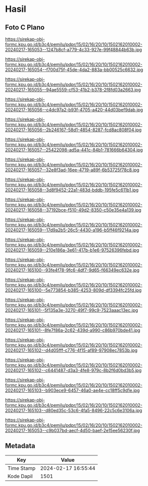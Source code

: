 # Hasil

## Foto C Plano

https://sirekap-obj-formc.kpu.go.id/b3c4/pemilu/pdpr/15/02/16/20/10/1502162010002-20240217-165053--1247b8cf-a779-4c33-927e-99f48844b63b.jpg

https://sirekap-obj-formc.kpu.go.id/b3c4/pemilu/pdpr/15/02/16/20/10/1502162010002-20240217-165054--f700d75f-45de-4da2-883a-bb00525c6632.jpg

https://sirekap-obj-formc.kpu.go.id/b3c4/pemilu/pdpr/15/02/16/20/10/1502162010002-20240217-165055--94ae5559-cf53-41b2-b378-2f8fd03a2663.jpg

https://sirekap-obj-formc.kpu.go.id/b3c4/pemilu/pdpr/15/02/16/20/10/1502162010002-20240217-165056--c4dc97a2-b93f-4705-a420-44d03bef9dab.jpg

https://sirekap-obj-formc.kpu.go.id/b3c4/pemilu/pdpr/15/02/16/20/10/1502162010002-20240217-165056--2b246167-58d1-4854-8287-fcd8ac808f04.jpg

https://sirekap-obj-formc.kpu.go.id/b3c4/pemilu/pdpr/15/02/16/20/10/1502162010002-20240217-165057--25422098-ad5a-441c-84b1-781666b64304.jpg

https://sirekap-obj-formc.kpu.go.id/b3c4/pemilu/pdpr/15/02/16/20/10/1502162010002-20240217-165057--32e8f3ad-16ee-4719-a89f-6b53725f78c8.jpg

https://sirekap-obj-formc.kpu.go.id/b3c4/pemilu/pdpr/15/02/16/20/10/1502162010002-20240217-165058--3d8f9452-22a1-483d-bddb-195fe5c611b1.jpg

https://sirekap-obj-formc.kpu.go.id/b3c4/pemilu/pdpr/15/02/16/20/10/1502162010002-20240217-165058--37192bce-f510-49d2-8350-c50e35e4a139.jpg

https://sirekap-obj-formc.kpu.go.id/b3c4/pemilu/pdpr/15/02/16/20/10/1502162010002-20240217-165059--17d9a2b5-26c5-4430-a196-b5ff46f9214a.jpg

https://sirekap-obj-formc.kpu.go.id/b3c4/pemilu/pdpr/15/02/16/20/10/1502162010002-20240217-165059--210e186a-3e61-417b-b1e6-97526396febd.jpg

https://sirekap-obj-formc.kpu.go.id/b3c4/pemilu/pdpr/15/02/16/20/10/1502162010002-20240217-165100--93fe4f78-9fc6-4df7-9d65-f66349ec632e.jpg

https://sirekap-obj-formc.kpu.go.id/b3c4/pemilu/pdpr/15/02/16/20/10/1502162010002-20240217-165100--5e773854-b385-4253-809d-df3394fc25fd.jpg

https://sirekap-obj-formc.kpu.go.id/b3c4/pemilu/pdpr/15/02/16/20/10/1502162010002-20240217-165101--5f135a3e-3270-49f7-99c9-7523aaac13ec.jpg

https://sirekap-obj-formc.kpu.go.id/b3c4/pemilu/pdpr/15/02/16/20/10/1502162010002-20240217-165101--8fe7f86a-2c62-439d-a990-c86b970bde41.jpg

https://sirekap-obj-formc.kpu.go.id/b3c4/pemilu/pdpr/15/02/16/20/10/1502162010002-20240217-165102--d4d05fff-c776-4f15-af89-97908ec7853b.jpg

https://sirekap-obj-formc.kpu.go.id/b3c4/pemilu/pdpr/15/02/16/20/10/1502162010002-20240217-165102--c6441487-d3a3-4fe8-979c-8b2f6d0bd3b5.jpg

https://sirekap-obj-formc.kpu.go.id/b3c4/pemilu/pdpr/15/02/16/20/10/1502162010002-20240217-165103--b903ece9-6457-46a0-ae4e-cc18ff5c9d1e.jpg

https://sirekap-obj-formc.kpu.go.id/b3c4/pemilu/pdpr/15/02/16/20/10/1502162010002-20240217-165103--d80ed35c-53c6-4fa5-8496-22c5c6e3106a.jpg

https://sirekap-obj-formc.kpu.go.id/b3c4/pemilu/pdpr/15/02/16/20/10/1502162010002-20240217-165053--c9b037bd-aecf-4d50-baef-2e15ee56230f.jpg


## Metadata

| Key        | Value               |
| ---------- | ------------------- |
| Time Stamp | 2024-02-17 16:55:44 |
| Kode Dapil | 1501                |



